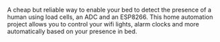 A cheap but reliable way to enable your bed to detect the presence of a human using load cells, an ADC and an ESP8266. This home automation project allows you to control your wifi lights, alarm clocks and more automatically based on your presence in bed.

